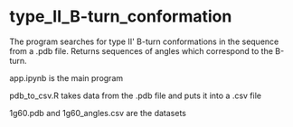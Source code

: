 # type_II_B-turn_conformation

The program searches for type II' B-turn conformations in the sequence from a .pdb file. Returns sequences of angles which correspond to the B-turn.

app.ipynb is the main program

pdb_to_csv.R takes data from the .pdb file and puts it into a .csv file

1g60.pdb and 1g60_angles.csv are the datasets

